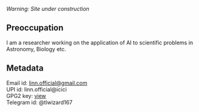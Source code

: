 _Warning: Site under construction_


## Preoccupation
I am a researcher working on the application of AI to scientific problems in Astronomy, Biology etc. 

## Metadata
Email id: linn.official@gmail.com  
UPI id: linn.official@icici  
GPG2 key: [ view ](./info/linn-key.asc)  
Telegram id: @tlwizard167
